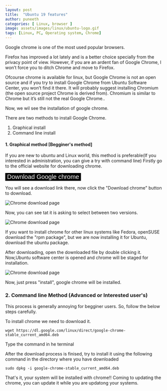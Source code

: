```yaml
---
layout: post
title:  "Ubuntu 19 features"
author: puneeth
categories: [ Linux, browser ]
image: assets/images/linux/ubuntu-logo.gif
tags: [Linux, PC, Operating system, Chrome]
---
```


Google chrome is one of the most used popular browsers.

Firefox has improved a lot lately and is a better choice specially from the privacy point of view. However, if you are an ardent fan of Google Chrome, I won’t force you to ditch Chrome and move to Firefox.

Ofcourse chrome is available for linux, but Google Chrome is not an open source and if you try to install Google Chrome from Ubuntu Software Center, you won’t find it there. It will probably suggest installing Chromium (the open source project Chrome is derived from). Chromium is similar to Chrome but it’s still not the real Google Chrome.. 

Now, we wil see the installation of google chrome.

There are two methods to install Google Chrome.
1. Graphical install
2. Command line install

#### 1. Graphical method [Begginer's method]

If you are new to ubuntu and Linux world, this method is preferable(If you interested in administration, you can give a try with command line)
Firstly go to the official website for downloading chrome.

<a href="https://www.google.com/chrome/" target="_blank"><button style="cursor: pointer; color: whitesmoke; background-color: black; display: inline-block;text-decoration: none; border: none; max-width: 100%; font-size:20px">Download Google chrome
</button></a>

You will see a download link there, now click the "Download chrome" button to download.

<img src="{{ site.baseurl }}/assets/images/linux/chrome-download.png" alt="Chrome download page" style="max-width: 100%; border:0;"/> 

Now, you can see tat it is asking to select between two versions.

<img src="{{ site.baseurl }}/assets/images/linux/chrome-select.png" alt="Chrome download page" style="max-width: 100%; border:0;"/> 

If you want to install chrome for other linux systems like Fedora, openSUSE download the "rpm package", but we are now installing it for Ubuntu, download the ubuntu package.

After downloading, open the downloaded file by double clicking it. Now,Ubuntu software center is opened and chrome will be staged for installation. 

<img src="{{ site.baseurl }}/assets/images/linux/chrome-install.png" alt="Chrome download page" style="max-width: 100%; border:0;"/> 

Now, just press "install", google chrome will be installed.

### 2. Command line Method (Advanced or Interested user's)

This process is generally annoying for begginer users. So, follow the below steps carefully.

To install chrome we need to download it.
```
wget https://dl.google.com/linux/direct/google-chrome-stable_current_amd64.deb
```
Type the command in he terminal

After the download process is finised, try to install it using the following command in the directory where you have downloaded

```
sudo dpkg -i google-chrome-stable_current_amd64.deb
```

That's it, your system will be installed with chrome!!
Coming to updating the chrome, you can update it while you are updatong your systems.